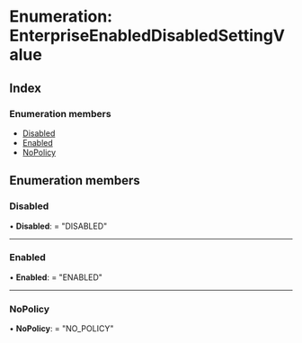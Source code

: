 
# Enumeration: EnterpriseEnabledDisabledSettingValue

## Index

### Enumeration members

* [Disabled](enterpriseenableddisabledsettingvalue.md#disabled)
* [Enabled](enterpriseenableddisabledsettingvalue.md#enabled)
* [NoPolicy](enterpriseenableddisabledsettingvalue.md#nopolicy)

## Enumeration members

###  Disabled

• **Disabled**: = "DISABLED"

___

###  Enabled

• **Enabled**: = "ENABLED"

___

###  NoPolicy

• **NoPolicy**: = "NO_POLICY"
